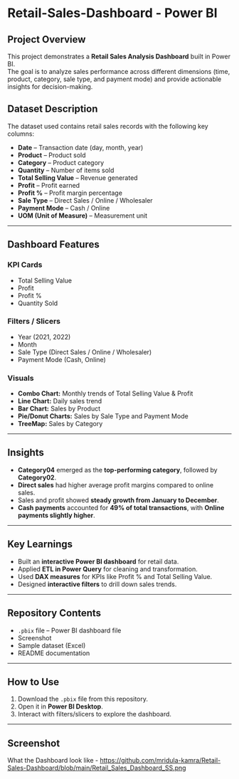 # Retail-Sales-Dashboard - Power BI
  

##  Project Overview  
This project demonstrates a **Retail Sales Analysis Dashboard** built in Power BI.  
The goal is to analyze sales performance across different dimensions (time, product, category, sale type, and payment mode) and provide actionable insights for decision-making.  

## Dataset Description  
The dataset used contains retail sales records with the following key columns:  

- **Date** – Transaction date (day, month, year)  
- **Product** – Product sold  
- **Category** – Product category  
- **Quantity** – Number of items sold  
- **Total Selling Value** – Revenue generated  
- **Profit** – Profit earned  
- **Profit %** – Profit margin percentage  
- **Sale Type** – Direct Sales / Online / Wholesaler  
- **Payment Mode** – Cash / Online  
- **UOM (Unit of Measure)** – Measurement unit  

---

## Dashboard Features  

###  KPI Cards  
- Total Selling Value  
- Profit  
- Profit %  
- Quantity Sold  

### Filters / Slicers  
- Year (2021, 2022)  
- Month  
- Sale Type (Direct Sales / Online / Wholesaler)  
- Payment Mode (Cash, Online)  

### Visuals  
- **Combo Chart:** Monthly trends of Total Selling Value & Profit  
- **Line Chart:** Daily sales trend  
- **Bar Chart:** Sales by Product  
- **Pie/Donut Charts:** Sales by Sale Type and Payment Mode  
- **TreeMap:** Sales by Category  

---

## Insights  
  
- **Category04** emerged as the **top-performing category**, followed by **Category02**.  
- **Direct sales** had higher average profit margins compared to online sales.  
- Sales and profit showed **steady growth from January to December**.  
- **Cash payments** accounted for **49% of total transactions**, with **Online payments slightly higher**.  

---

## Key Learnings  

- Built an **interactive Power BI dashboard** for retail data.  
- Applied **ETL in Power Query** for cleaning and transformation.  
- Used **DAX measures** for KPIs like Profit % and Total Selling Value.  
- Designed **interactive filters** to drill down sales trends.  

---

##  Repository Contents  
- `.pbix` file – Power BI dashboard file  
-  Screenshot  
- Sample dataset (Excel) 
- README documentation  

---

##  How to Use  
1. Download the `.pbix` file from this repository.  
2. Open it in **Power BI Desktop**.  
3. Interact with filters/slicers to explore the dashboard.

---
## Screenshot
 What the Dashboard look like - https://github.com/mridula-kamra/Retail-Sales-Dashboard/blob/main/Retail_Sales_Dashboard_SS.png
